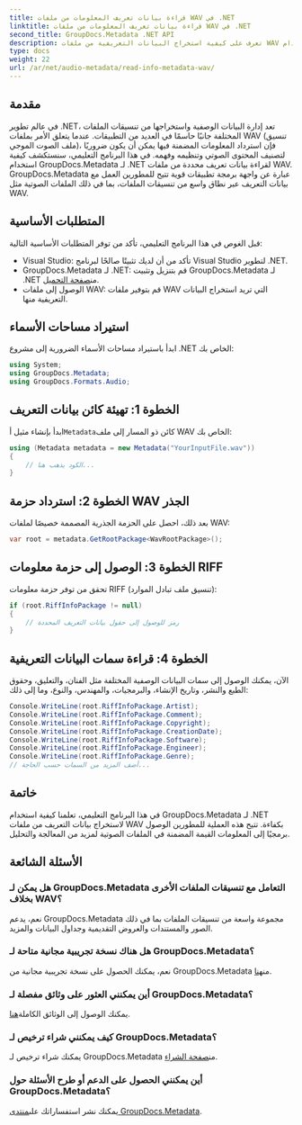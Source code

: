 ```yaml
---
title: قراءة بيانات تعريف المعلومات من ملفات WAV في .NET
linktitle: قراءة بيانات تعريف المعلومات من ملفات WAV في .NET
second_title: GroupDocs.Metadata .NET API
description: تعرف على كيفية استخراج البيانات التعريفية من ملفات WAV باستخدام GroupDocs.Metadata لـ .NET. تعمق في هذا البرنامج التعليمي خطوة بخطوة للاستفادة من البيانات الوصفية لإدارة الملفات الصوتية.
type: docs
weight: 22
url: /ar/net/audio-metadata/read-info-metadata-wav/
---
```

## مقدمة
في عالم تطوير .NET، تعد إدارة البيانات الوصفية واستخراجها من تنسيقات الملفات المختلفة جانبًا حاسمًا في العديد من التطبيقات. عندما يتعلق الأمر بملفات WAV (تنسيق ملف الصوت الموجي)، فإن استرداد المعلومات المضمنة فيها يمكن أن يكون ضروريًا لتصنيف المحتوى الصوتي وتنظيمه وفهمه.
في هذا البرنامج التعليمي، سنستكشف كيفية استخدام GroupDocs.Metadata لـ .NET لقراءة بيانات تعريف محددة من ملفات WAV. GroupDocs.Metadata عبارة عن واجهة برمجة تطبيقات قوية تتيح للمطورين العمل مع بيانات التعريف عبر نطاق واسع من تنسيقات الملفات، بما في ذلك الملفات الصوتية مثل WAV.
## المتطلبات الأساسية
قبل الغوص في هذا البرنامج التعليمي، تأكد من توفر المتطلبات الأساسية التالية:
- Visual Studio: تأكد من أن لديك تثبيتًا صالحًا لبرنامج Visual Studio لتطوير .NET.
-  GroupDocs.Metadata لـ .NET: قم بتنزيل وتثبيت GroupDocs.Metadata لـ .NET من[صفحة التحميل](https://releases.groupdocs.com/metadata/net/).
- الوصول إلى ملفات WAV: قم بتوفير ملفات WAV التي تريد استخراج البيانات التعريفية منها.

## استيراد مساحات الأسماء
ابدأ باستيراد مساحات الأسماء الضرورية إلى مشروع .NET الخاص بك:
```csharp
using System;
using GroupDocs.Metadata;
using GroupDocs.Formats.Audio;
```
## الخطوة 1: تهيئة كائن بيانات التعريف
 ابدأ بإنشاء مثيل أ`Metadata`كائن ذو المسار إلى ملف WAV الخاص بك:
```csharp
using (Metadata metadata = new Metadata("YourInputFile.wav"))
{
    // الكود يذهب هنا...
}
```
## الخطوة 2: استرداد حزمة WAV الجذر
بعد ذلك، احصل على الحزمة الجذرية المصممة خصيصًا لملفات WAV:
```csharp
var root = metadata.GetRootPackage<WavRootPackage>();
```
## الخطوة 3: الوصول إلى حزمة معلومات RIFF
تحقق من توفر حزمة معلومات RIFF (تنسيق ملف تبادل الموارد):
```csharp
if (root.RiffInfoPackage != null)
{
    // رمز للوصول إلى حقول بيانات التعريف المحددة
}
```
## الخطوة 4: قراءة سمات البيانات التعريفية
الآن، يمكنك الوصول إلى سمات البيانات الوصفية المختلفة مثل الفنان، والتعليق، وحقوق الطبع والنشر، وتاريخ الإنشاء، والبرمجيات، والمهندس، والنوع، وما إلى ذلك:
```csharp
Console.WriteLine(root.RiffInfoPackage.Artist);
Console.WriteLine(root.RiffInfoPackage.Comment);
Console.WriteLine(root.RiffInfoPackage.Copyright);
Console.WriteLine(root.RiffInfoPackage.CreationDate);
Console.WriteLine(root.RiffInfoPackage.Software);
Console.WriteLine(root.RiffInfoPackage.Engineer);
Console.WriteLine(root.RiffInfoPackage.Genre);
// أضف المزيد من السمات حسب الحاجة...
```

## خاتمة
في هذا البرنامج التعليمي، تعلمنا كيفية استخدام GroupDocs.Metadata لـ .NET لاستخراج بيانات التعريف من ملفات WAV بكفاءة. تتيح هذه العملية للمطورين الوصول برمجيًا إلى المعلومات القيمة المضمنة في الملفات الصوتية لمزيد من المعالجة والتحليل.

## الأسئلة الشائعة
### هل يمكن لـ GroupDocs.Metadata التعامل مع تنسيقات الملفات الأخرى بخلاف WAV؟
نعم، يدعم GroupDocs.Metadata مجموعة واسعة من تنسيقات الملفات بما في ذلك الصور والمستندات والعروض التقديمية وجداول البيانات والمزيد.
### هل هناك نسخة تجريبية مجانية متاحة لـ GroupDocs.Metadata؟
 نعم، يمكنك الحصول على نسخة تجريبية مجانية من GroupDocs.Metadata من[هنا](https://releases.groupdocs.com/).
### أين يمكنني العثور على وثائق مفصلة لـ GroupDocs.Metadata؟
 يمكنك الوصول إلى الوثائق الكاملة[هنا](https://reference.groupdocs.com/metadata/net/).
### كيف يمكنني شراء ترخيص لـ GroupDocs.Metadata؟
 يمكنك شراء ترخيص لـ GroupDocs.Metadata من[صفحة الشراء](https://purchase.groupdocs.com/buy).
### أين يمكنني الحصول على الدعم أو طرح الأسئلة حول GroupDocs.Metadata؟
 يمكنك نشر استفساراتك على[منتدى GroupDocs.Metadata](https://forum.groupdocs.com/c/metadata/14).